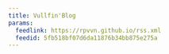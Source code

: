 ```yaml
---
title: Vullfin'Blog
params:
  feedlink: https://rpvvn.github.io/rss.xml
  feedid: 5fb518bf07d6da11876b34bb875e275a
---
```

